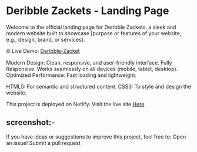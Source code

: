 <h1>Deribble Zackets - Landing Page</h1>
Welcome to the official landing page for Deribble Zackets, a sleek and modern website built to showcase [purpose or features of your website, e.g., design, brand, or services].

🌐 Live Demo: <a href="https://deribblezackets.netlify.app">Deribble-Zacket</a>

Modern Design: Clean, responsive, and user-friendly interface.
Fully Responsive: Works seamlessly on all devices (mobile, tablet, desktop).
Optimized Performance: Fast loading and lightweight.

HTML5: For semantic and structured content.
CSS3: To style and design the website.

This project is deployed on Netlify. Visit the live site <a href="https://deribblezackets.netlify.app">Here</a>

<h2>screenshot:-</h2>


If you have ideas or suggestions to improve this project, feel free to:
Open an issue!
Submit a pull request
